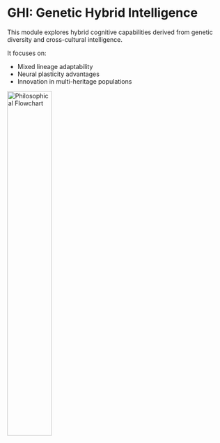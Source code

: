 # GHI: Genetic Hybrid Intelligence

This module explores hybrid cognitive capabilities derived from genetic diversity and cross-cultural intelligence.

It focuses on:
- Mixed lineage adaptability
- Neural plasticity advantages
- Innovation in multi-heritage populations

<img src="assets/images/philosophical.png" alt="Philosophical Flowchart" style="width:45%;">
